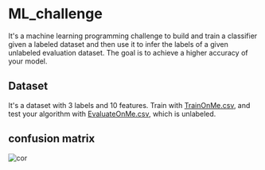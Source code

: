 # ML_challenge

It's a machine learning programming challenge to build and train a classifier given a labeled dataset and then use it to infer the labels of a given unlabeled evaluation dataset. The goal is to achieve a higher accuracy of your model.

## Dataset

It's a dataset with 3 labels and 10 features. Train with [TrainOnMe.csv](https://github.com/jhan15/ML_challenge/blob/master/Dataset/TrainOnMe.csv), and test your algorithm with [EvaluateOnMe.csv](https://github.com/jhan15/ML_challenge/blob/master/Dataset/EvaluateOnMe.csv), which is unlabeled.

## confusion matrix
![cor](https://user-images.githubusercontent.com/62132206/117428710-9c402680-af26-11eb-97b5-bd7953c1a57e.png)
